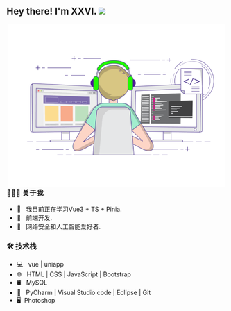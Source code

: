 <h2> Hey there! I'm XXVI. <img src="https://github.com/souvikguria98/souvikguria98/blob/master/Hi.gif" width="25"></h2>
<img align="right" alt="GIF" src="https://raw.githubusercontent.com/devSouvik/devSouvik/master/gif3.gif" width="500"/>

<h3> 👨🏻‍💻 关于我 </h3>

- 🔭 &nbsp; 我目前正在学习Vue3 + TS + Pinia.
- 💼 &nbsp; 前端开发.
- 🌱 &nbsp; 网络安全和人工智能爱好者.
<!-- - 🤔 &nbsp; Exploring new technologies and developing software solutions . -->
<!-- - 🎓 &nbsp; Studying Computer Science, computer programming and Mathematics. -->
<!-- - ✍️ &nbsp; Watching Anime and trying out latest design trends as hobbies/side hustles. -->
<!-- - ☕ &nbsp; 我相信，一杯完美的咖啡可以是任何压力的最终解决方案.  -->

<h3>🛠 技术栈 </h3>

- 💻 &nbsp; vue | uniapp
- 🌐 &nbsp; HTML | CSS | JavaScript | Bootstrap 
- 🛢 &nbsp; MySQL
- 🔧 &nbsp; PyCharm | Visual Studio code | Eclipse | Git
- 🖥 &nbsp;Photoshop 

<br>

<!-- <img align="center" src="https://github-readme-stats.vercel.app/api?username=devSouvik&include_all_commits=true&count_private=true&show_icons=true&line_height=20&title_color=7A7ADB&icon_color=2234AE&text_color=D3D3D3&bg_color=0,000000,130F40" alt="devSouvik's Github Stats"> -->

</br>
<!-- 
[![Top Langs](https://github-readme-stats.vercel.app/api/top-langs/?username=devSouvik&layout=compact&text_color=daf7dc&bg_color=151515)](https://github.com/devSouvik/github-readme-stats) -->


<!-- <h3> 🤝🏻 Connect with Me </h3>

<p align="center">
&nbsp; <a href="https://twitter.com/_souvik_guria" target="_blank" rel="noopener noreferrer"><img src="https://img.icons8.com/plasticine/100/000000/twitter.png" width="50" /></a>  
&nbsp; <a href="https://www.instagram.com/the_caffeine__addict/" target="_blank" rel="noopener noreferrer"><img src="https://img.icons8.com/plasticine/100/000000/instagram-new.png" width="50" /></a>  
&nbsp; <a href="https://www.linkedin.com/in/souvik-guria-/" target="_blank" rel="noopener noreferrer"><img src="https://img.icons8.com/plasticine/100/000000/linkedin.png" width="50" /></a>
&nbsp; <a href="mailto:souvikguria98@gmail.com" target="_blank" rel="noopener noreferrer"><img src="https://img.icons8.com/plasticine/100/000000/gmail.png"  width="50" /></a>
</p>

⭐️ From [devSouvik](https://github.com/devSouvik) -->
